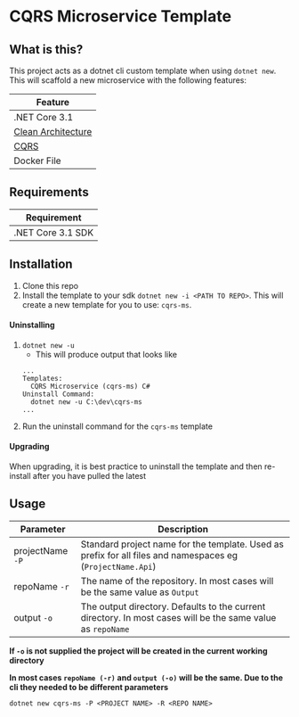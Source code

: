 # CQRS Microservice Template

## What is this?
This project acts as a dotnet cli custom template when using `dotnet new`. This will scaffold a new microservice with the following features:

| Feature |
|---|
| .NET Core 3.1  |
| [Clean Architecture](http://blog.cleancoder.com/uncle-bob/2012/08/13/the-clean-architecture.html)  |
| [CQRS](https://martinfowler.com/bliki/CQRS.html)  |
|  Docker File   |

## Requirements

| Requirement |
|---|
| .NET Core 3.1 SDK  |

## Installation 
1. Clone this repo
2. Install the template to your sdk `dotnet new -i <PATH TO REPO>`. This will create a new template for you to use: `cqrs-ms`.

#### Uninstalling
1. `dotnet new -u`
    * This will produce output that looks like 
    ```
    ...
    Templates:
      CQRS Microservice (cqrs-ms) C#
    Uninstall Command:
      dotnet new -u C:\dev\cqrs-ms
    ...
2. Run the uninstall command for the `cqrs-ms` template

#### Upgrading
When upgrading, it is best practice to uninstall the template and then re-install after you have pulled the latest

## Usage

| Parameter | Description |
|---|---|
| projectName `-P`  | Standard project name for the template. Used as prefix for all files and namespaces eg (`ProjectName.Api`) |
| repoName `-r`  | The name of the repository. In most cases will be the same value as `Output` |
| output `-o`  | The output directory. Defaults to the current directory. In most cases will be the same value as `repoName` |

**__If `-o` is not supplied the project will be created in the current working directory__**

**__In most cases `repoName (-r)` and `output (-o)` will be the same. Due to the cli they needed to be different parameters__**

`dotnet new cqrs-ms -P <PROJECT NAME> -R <REPO NAME>`
